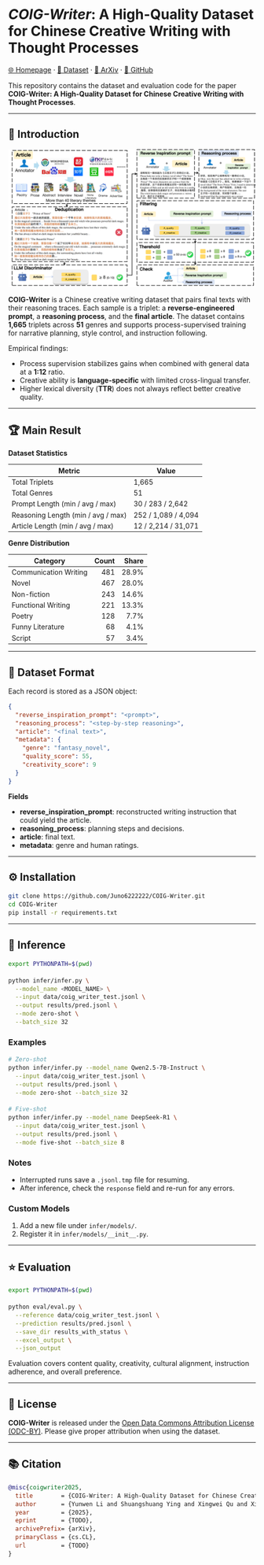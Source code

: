 # *COIG-Writer*: A High-Quality Dataset for Chinese Creative Writing with Thought Processes

[🌐 Homepage](https://coig-writer.github.io/) · [🤗 Dataset](TODO) · [📖 ArXiv](TODO) · [🐙 GitHub](https://github.com/Juno6222222/COIG-Writer)

This repository contains the dataset and evaluation code for the paper **COIG-Writer: A High-Quality Dataset for Chinese Creative Writing with Thought Processes**.

---

## 🔔 Introduction

![COIG-Writer Overview](images/DataCuration.png)

**COIG-Writer** is a Chinese creative writing dataset that pairs final texts with their reasoning traces. Each sample is a triplet: a **reverse-engineered prompt**, a **reasoning process**, and the **final article**. The dataset contains **1,665** triplets across **51** genres and supports process-supervised training for narrative planning, style control, and instruction following.

Empirical findings:
- Process supervision stabilizes gains when combined with general data at a **1:12** ratio.  
- Creative ability is **language-specific** with limited cross-lingual transfer.  
- Higher lexical diversity (**TTR**) does not always reflect better creative quality.

---

## 🏆 Main Result

**Dataset Statistics**

| Metric | Value |
|---|---|
| Total Triplets | 1,665 |
| Total Genres | 51 |
| Prompt Length (min / avg / max) | 30 / 283 / 2,642 |
| Reasoning Length (min / avg / max) | 252 / 1,089 / 4,094 |
| Article Length (min / avg / max) | 12 / 2,214 / 31,071 |

**Genre Distribution**

| Category | Count | Share |
|---|---:|---:|
| Communication Writing | 481 | 28.9% |
| Novel | 467 | 28.0% |
| Non-fiction | 243 | 14.6% |
| Functional Writing | 221 | 13.3% |
| Poetry | 128 | 7.7% |
| Funny Literature | 68 | 4.1% |
| Script | 57 | 3.4% |

---

## 🔢 Dataset Format

Each record is stored as a JSON object:

```json
{
  "reverse_inspiration_prompt": "<prompt>",
  "reasoning_process": "<step-by-step reasoning>",
  "article": "<final text>",
  "metadata": {
    "genre": "fantasy_novel",
    "quality_score": 55,
    "creativity_score": 9
  }
}
```

**Fields**
- **reverse_inspiration_prompt**: reconstructed writing instruction that could yield the article.  
- **reasoning_process**: planning steps and decisions.  
- **article**: final text.  
- **metadata**: genre and human ratings.

---

## ⚙️ Installation

```bash
git clone https://github.com/Juno6222222/COIG-Writer.git
cd COIG-Writer
pip install -r requirements.txt
```

---

## 🧠 Inference

```bash
export PYTHONPATH=$(pwd)

python infer/infer.py \
  --model_name <MODEL_NAME> \
  --input data/coig_writer_test.jsonl \
  --output results/pred.jsonl \
  --mode zero-shot \
  --batch_size 32
```

### Examples

```bash
# Zero-shot
python infer/infer.py --model_name Qwen2.5-7B-Instruct \
  --input data/coig_writer_test.jsonl \
  --output results/pred.jsonl \
  --mode zero-shot --batch_size 32

# Five-shot
python infer/infer.py --model_name DeepSeek-R1 \
  --input data/coig_writer_test.jsonl \
  --output results/pred.jsonl \
  --mode five-shot --batch_size 8
```

### Notes
- Interrupted runs save a `.jsonl.tmp` file for resuming.  
- After inference, check the `response` field and re-run for any errors.

### Custom Models
1. Add a new file under `infer/models/`.  
2. Register it in `infer/models/__init__.py`.

---

## ⭐ Evaluation

```bash
export PYTHONPATH=$(pwd)

python eval/eval.py \
  --reference data/coig_writer_test.jsonl \
  --prediction results/pred.jsonl \
  --save_dir results_with_status \
  --excel_output \
  --json_output
```

Evaluation covers content quality, creativity, cultural alignment, instruction adherence, and overall preference.

---

## 📜 License

**COIG-Writer** is released under the [Open Data Commons Attribution License (ODC-BY)](https://opendatacommons.org/licenses/by/). Please give proper attribution when using the dataset.

---

## 📚 Citation

```bibtex
@misc{coigwriter2025,
  title        = {COIG-Writer: A High-Quality Dataset for Chinese Creative Writing with Thought Processes},
  author       = {Yunwen Li and Shuangshuang Ying and Xingwei Qu and Xin Li and Sheng Jin and Minghao Liu and Zhoufutu Wen and Tianyu Zheng and Xeron Du and Qiguang Chen and Jiajun Shi and Wangchunshu Zhou and Jiazhan Feng and Wanjun Zhong and Chenghua Lin and Eli Zhang},
  year         = {2025},
  eprint       = {TODO},
  archivePrefix= {arXiv},
  primaryClass = {cs.CL},
  url          = {TODO}
}

